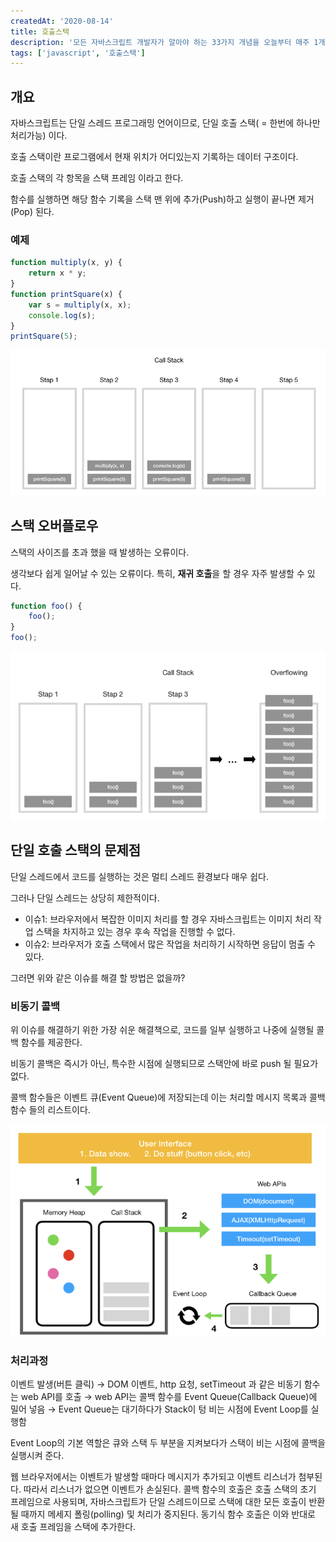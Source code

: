```yaml
---
createdAt: '2020-08-14'
title: 호출스택
description: '모든 자바스크립트 개발자가 알아야 하는 33가지 개념을 오늘부터 매주 1개씩 정리해보려고 한다. 오늘은 첫번째 개념 호출스택에 대해 정리해보았다.'
tags: ['javascript', '호출스택']
---
```


## 개요

자바스크립트는 단일 스레드 프로그래밍 언어이므로, 단일 호출 스택( = 한번에 하나만 처리가능) 이다.

호출 스택이란 프로그램에서 현재 위치가 어디있는지 기록하는 데이터 구조이다.

호출 스택의 각 항목을 스택 프레임 이라고 한다.

함수를 실행하면 해당 함수 기록을 스택 맨 위에 추가(Push)하고 실행이 끝나면 제거(Pop) 된다.

### 예제

```jsx
function multiply(x, y) {
    return x * y;
}
function printSquare(x) {
    var s = multiply(x, x);
    console.log(s);
}
printSquare(5);
```

![콜스택](./callStack.png)

## 스택 오버플로우

스택의 사이즈를 초과 했을 때 발생하는 오류이다.

생각보다 쉽게 일어날 수 있는 오류이다. 특히, **재귀 호출**을 할 경우 자주 발생할 수 있다.

```jsx
function foo() {
    foo();
}
foo();
```

![콜스택](./callStackOverflow.png)

## 단일 호출 스택의 문제점

단일 스레드에서 코드를 실행하는 것은 멀티 스레드 환경보다 매우 쉽다.

그러나 단일 스레드는 상당히 제한적이다. 

- 이슈1: 브라우저에서 복잡한 이미지 처리를 할 경우 자바스크립트는 이미지 처리 작업 스택을 차지하고 있는 경우 후속 작업을 진행할 수 없다.
- 이슈2: 브라우저가 호출 스택에서 많은 작업을 처리하기 시작하면 응답이 멈출 수 있다.

그러면 위와 같은 이슈를 해결 할 방법은 없을까?

### 비동기 콜백

위 이슈를 해결하기 위한 가장 쉬운 해결책으로, 코드를 일부 실행하고 나중에 실행될 콜백 함수를 제공한다.

비동기 콜백은 즉시가 아닌, 특수한 시점에 실행되므로 스택안에 바로 push 될 필요가 없다.

콜백 함수들은 이벤트 큐(Event Queue)에 저장되는데 이는 처리할 메시지 목록과 콜백 함수 들의 리스트이다.

![콜백](./callback.png)

### 처리과정

이벤트 발생(버튼 클릭) → DOM 이벤트, http 요청, setTimeout 과 같은 비동기 함수는 web API를 호출 → web API는 콜백 함수를 Event Queue(Callback Queue)에 밀어 넣음 → Event Queue는 대기하다가 Stack이 텅 비는 시점에 Event Loop를 실행함

Event Loop의 기본 역할은 큐와 스택 두 부분을 지켜보다가 스택이 비는 시점에 콜백을 실행시켜 준다.

웹 브라우저에서는 이벤트가 발생할 때마다 메시지가 추가되고 이벤트 리스너가 첨부된다. 따라서 리스너가 없으면 이벤트가 손실된다. 콜백 함수의 호출은 호출 스택의 초기 프레임으로 사용되며, 자바스크립트가 단일 스레드이므로 스택에 대한 모든 호출이 반환될 때까지 메세지 폴링(polling) 및 처리가 중지된다. 동기식 함수 호출은 이와 반대로 새 호출 프레임을 스택에 추가한다.

